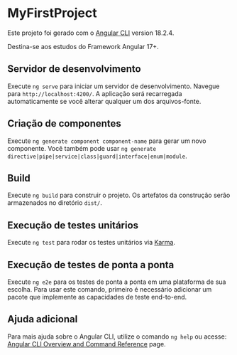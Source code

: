 # MyFirstProject

Este projeto foi gerado com o [Angular CLI](https://github.com/angular/angular-cli) version 18.2.4.

Destina-se aos estudos do Framework Angular 17+.

## Servidor de desenvolvimento

Execute `ng serve` para iniciar um servidor de desenvolvimento. Navegue para `http://localhost:4200/`. A aplicação será recarregada automaticamente se você alterar qualquer um dos arquivos-fonte.

## Criação de componentes

Execute `ng generate component component-name` para gerar um novo componente. Você também pode usar `ng generate directive|pipe|service|class|guard|interface|enum|module`.

## Build

Execute `ng build` para construir o projeto. Os artefatos da construção serão armazenados no diretório `dist/`.

## Execução de testes unitários

Execute `ng test` para rodar os testes unitários via [Karma](https://karma-runner.github.io).

## Execução de testes de ponta a ponta

Execute `ng e2e` para os testes de ponta a ponta em uma plataforma de sua escolha. Para usar este comando, primeiro é necessário adicionar um pacote que implemente as capacidades de teste end-to-end.

## Ajuda adicional

Para mais ajuda sobre o Angular CLI, utilize o comando `ng help` ou acesse: [Angular CLI Overview and Command Reference](https://angular.dev/tools/cli) page.
